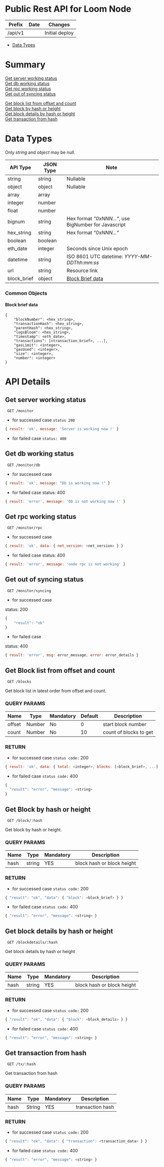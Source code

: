 # Public Rest API for Loom Node

Prefix  | Date    | Changes
--------|---------|----------------
/api/v1 |         | Initial deploy

 - [Data Types](#data-types)

# Summary
[Get server working status](#get-server-working-status)  
[Get db working status](#get-db-working-status)  
[Get rpc working status](#get-rpc-working-status)  
[Get out of syncing status](#get-out-of-syncing-status)  

[Get block list from offset and count](#get-block-list-from-offset-and-count)  
[Get block by hash or height](#get-block-by-hash-or-height)  
[Get block details by hash or height](#get-block-details-by-hash-or-height)  
[Get transaction from hash](#get-transaction-from-hash)  

# Data Types
Only *string* and *object* may be null.

API Type        | JSON Type  | Note
----------------|------------|-------
string          | string     | Nullable
object          | object     | Nullable
array           | array      |
integer         | number     | 
float           | number     | 
bignum          | string     | Hex format *"0xNNN..."*, use BigNumber for Javascript
hex_string      | string     | Hex format *"0xNNN..."*
boolean         | boolean    |
eth_date        | integer    | Seconds since Unix epoch
datetime        | string     | ISO 8601 UTC datetime: *YYYY-MM-DDThh:mm:ss*
url             | string     | Resource link
block_brief     | object     | [Block Brief data](#block-brief-data)


### Common Objects
#### Block brief data
```
{
    "blockNumber": <hex_string>,
    "transactionHash": <hex_string>,
    "parentHash": <hex_string>,
    "logsBloom": <hex_string>,
    "timestamp": <eth_date>,
    "transactions": [<transaction_brief>, ...],
    "gasLimit": <integer>,
    "gasUsed": <integer>,
    "size": <integer>,
    "number": <integer>
}
```

# API Details


## Get server working status
```
 GET /monitor
```

* for successed case
`status 200`
```javascript
{ result: 'ok', message: 'Server is working now !' }
```
* for failed case
`status: 400`


## Get db working status
```
 GET /monitor/db
```

* for successed case
```javascript
{ result: 'ok', message: "Db is working now !" }
```

* for failed case
status: 400
```javascript
{ result: 'error', message: 'Db is not working now !' }
```


## Get rpc working status
```
 GET /monitor/rpc
```

* for successed case
```javascript
{ result: 'ok', data: { net_version: <net_version> } }
```

* for failed case
status: 400
```javascript
{ result: 'error', message: 'node rpc is not working' }
```

## Get out of syncing status
```
 GET /monitor/syncing
```

* for successed case

status: 200
```javascript
{
    "result": "ok"
}
```

* for failed case

status: 400
```javascript
{ result: 'error', msg: error_message, error: error_details }
```

## Get Block list from offset and count
```
 GET /blocks
```

Get block list in latest order from offset and count.

### QUERY PARAMS

Name   | Type   | Mandatory | Default | Description
------ | ------ | --------- | ------- | ------------
offset | Number | No        | 0       | start block number
count  | Number | No        | 10      | count of blocks to get 

### RETURN
* for successed case
`status code:` 200
```javascript
{ result: 'ok', data: { total: <integer>, blocks: [<block_brief>, ...] } }
```

* for failed case
`status code:` 400
```javascript
{
  "result": "error", "message": <string>
}
```

## Get Block by hash or height
```
 GET /block/:hash
```

Get block by hash or height.
### QUERY PARAMS
Name | Type   | Mandatory | Description
---- | ------ | --------- | ------------
hash | string | YES       | block hash or block height
### RETURN
* for successed case
`status code:` 200
```javascript
{ "result": "ok", "data": { "block": <block_brief> } }
```
* for failed case
`status code:` 400
```javascript
{ "result": "error", "message": <string> }
```

## Get block details by hash or height
```
 GET /blockdetails/:hash
```

Get block details by hash or height
### QUERY PARAMS
Name | Type   | Mandatory | Description
---- | ------ | --------- | ------------
hash | string | YES       | block hash or block height
### RETURN
* for successed case
`status code:` 200
```javascript
{ "result": "ok", "data": { "block": <block_details> } }
```
* for failed case
`status code:` 400
```javascript
{ "result": "error", "message": <string> }
```

## Get transaction from hash
```
 GET /tx/:hash
```

Get transaction from hash
### QUERY PARAMS
Name | Type   | Mandatory | Description
---- | ------ | --------- | ------------
hash | String | YES       | transaction hash
### RETURN
* for successed case
`status code:` 200
```javascript
{ "result": "ok", "data": { "transaction": <transaction_data> } }
```
* for failed case
`status code:` 400
```javascript
{ "result": "error", "message": <string> }
```
